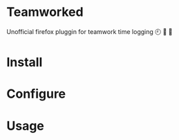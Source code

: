 # Teamworked
Unofficial firefox pluggin for teamwork time logging :clock9: :open_file_folder: :date:

# Install


# Configure

# Usage